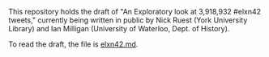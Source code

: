 This repository holds the draft of "An Exploratory look at 3,918,932 #elxn42 tweets," currently being written in public by Nick Ruest (York University Library) and Ian Milligan (University of Waterloo, Dept. of History).

To read the draft, the file is [elxn42.md](https://github.com/web-archive-group/ELXN42-Article/blob/master/elxn42.md).
